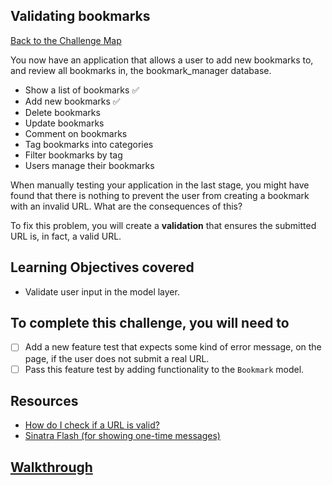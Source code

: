 ## Validating bookmarks

[Back to the Challenge Map](00_challenge_map.md)

You now have an application that allows a user to add new bookmarks to, and review all bookmarks in, the bookmark_manager database.

* Show a list of bookmarks :white_check_mark:
* Add new bookmarks :white_check_mark:
* Delete bookmarks
* Update bookmarks
* Comment on bookmarks
* Tag bookmarks into categories
* Filter bookmarks by tag
* Users manage their bookmarks

When manually testing your application in the last stage, you might have found that there is nothing to prevent the user from creating a bookmark with an invalid URL.  What are the consequences of this?

To fix this problem, you will create a **validation** that ensures the submitted URL is, in fact, a valid URL.

## Learning Objectives covered

* Validate user input in the model layer.

## To complete this challenge, you will need to

- [ ] Add a new feature test that expects some kind of error message, on the page, if the user does not submit a real URL.
- [ ] Pass this feature test by adding functionality to the `Bookmark` model.

## Resources

* [How do I check if a URL is valid?](https://stackoverflow.com/questions/1805761/how-to-check-if-a-url-is-valid)
* [Sinatra Flash (for showing one-time messages)](https://github.com/SFEley/sinatra-flash)

## [Walkthrough](walkthroughs/10.md)
